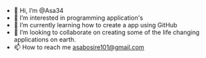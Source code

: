 - 👋 Hi, I’m @Asa34
- 👀 I’m interested in programming application's
- 🌱 I’m currently learning  how to create a app using GitHub
- 💞️ I’m looking to collaborate on creating some of the life changing applications on earth.
- 📫 How to reach me asabosire101@gmail.com

<!---
Asa34/Asa34 is a ✨ special ✨ repository because its `README.md` (this file) appears on your GitHub profile.
You can click the Preview link to take a look at your changes.
--->
